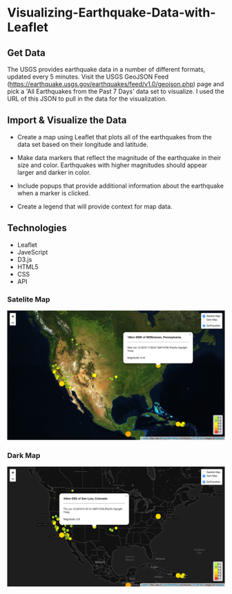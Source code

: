 # Visualizing-Earthquake-Data-with-Leaflet
## Get Data
The USGS provides earthquake data in a number of different formats, updated every 5 minutes. Visit the USGS GeoJSON Feed (https://earthquake.usgs.gov/earthquakes/feed/v1.0/geojson.php) page and pick a 'All Earthquakes from the Past 7 Days' data set to visualize. I used the URL of this JSON to pull in the data for the visualization.

## Import & Visualize the Data
* Create a map using Leaflet that plots all of the earthquakes from the data set based on their longitude and latitude.

* Make data markers that reflect the magnitude of the earthquake in their size and color. Earthquakes with higher magnitudes should appear larger and darker in color.

* Include popups that provide additional information about the earthquake when a marker is clicked.

* Create a legend that will provide context for map data.

## Technologies
* Leaflet
* JaveScript
* D3.js
* HTML5
* CSS
* API


### Satelite Map
![Satelite Map](sateliteMap.png)

### Dark Map
![Dark Map](darkMap.png)
